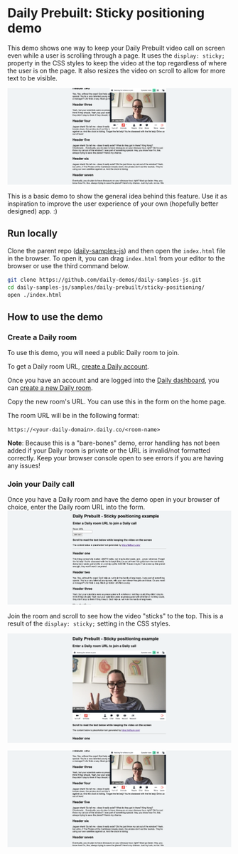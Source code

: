 # Daily Prebuilt: Sticky positioning demo

This demo shows one way to keep your Daily Prebuilt video call on screen even while a user is scrolling through a page. It uses the `display: sticky;` property in the CSS styles to keep the video at the top regardless of where the user is on the page. It also resizes the video on scroll to allow for more text to be visible.

![Video call after scrolling](./assets/scrolled.png)

This is a basic demo to show the general idea behind this feature. Use it as inspiration to improve the user experience of your own (hopefully better designed) app. :)

## Run locally

Clone the parent repo ([daily-samples-js](https://github.com/daily-demos/daily-samples-js)) and then open the `index.html` file in the browser. To open it, you can drag `index.html` from your editor to the browser or use the third command below.

```bash
git clone https://github.com/daily-demos/daily-samples-js.git
cd daily-samples-js/samples/daily-prebuilt/sticky-positioning/
open ./index.html
```

## How to use the demo

### Create a Daily room

To use this demo, you will need a public Daily room to join.

To get a Daily room URL, [create a Daily account](https://dashboard.daily.co/signup).

Once you have an account and are logged into the [Daily dashboard](https://dashboard.daily.co/), you can [create a new Daily room](https://dashboard.daily.co/rooms/create).

Copy the new room's URL. You can use this in the form on the home page.

The room URL will be in the following format:

`https://<your-daily-domain>.daily.co/<room-name>`

**Note**: Because this is a "bare-bones" demo, error handling has not been added if your Daily room is private or the URL is invalid/not formatted correctly. Keep your browser console open to see errors if you are having any issues!

### Join your Daily call

Once you have a Daily room and have the demo open in your browser of choice, enter the Daily room URL into the form.
![Home screen before joining the call](./assets/home.png)

Join the room and scroll to see how the video "sticks" to the top. This is a result of the `display: sticky;` setting in the CSS styles.

![Home screen after joining the call and before scrolling](./assets/incall.png)

![Video call after scrolling](./assets/scrolled.png)
